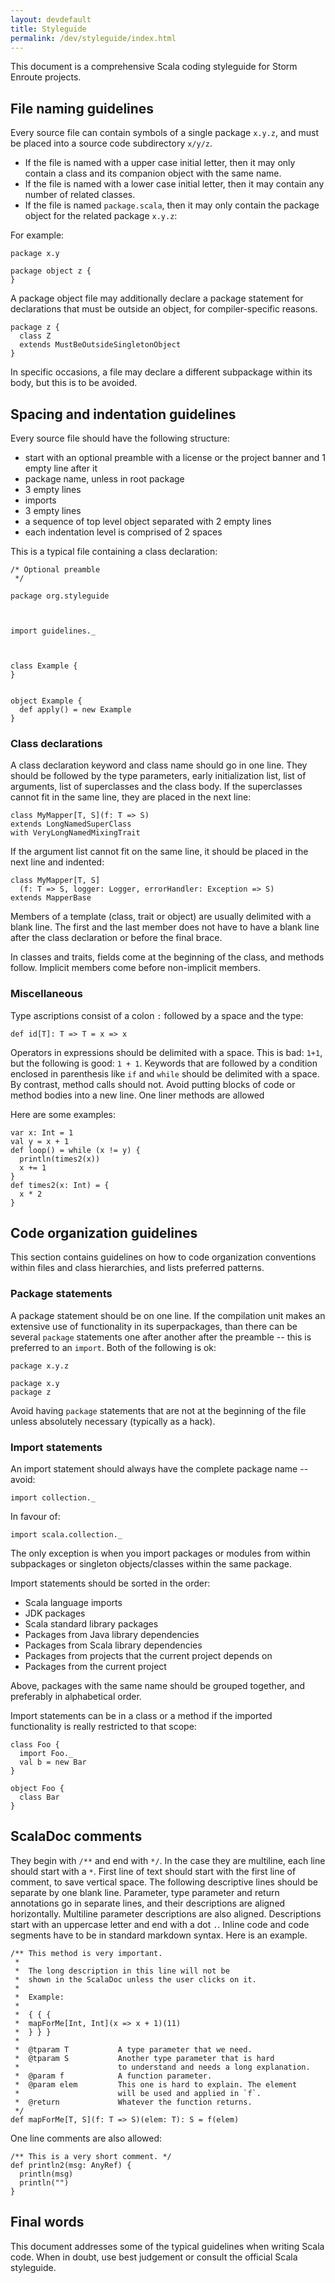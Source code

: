 ```yaml
---
layout: devdefault
title: Styleguide
permalink: /dev/styleguide/index.html
---
```


This document is a comprehensive Scala coding styleguide for Storm Enroute projects.


## File naming guidelines

Every source file can contain symbols of a single package `x.y.z`, and must be placed into a source code subdirectory `x/y/z`.

- If the file is named with a upper case initial letter, then it may only contain a class and its companion object with the same name.
- If the file is named with a lower case initial letter, then it may contain any number of related classes.
- If the file is named `package.scala`, then it may only contain the package object for the related package `x.y.z`:

For example:

    package x.y
    
    package object z {
    }


A package object file may additionally declare a package statement for declarations that must be outside an object, for compiler-specific reasons.

    package z {
      class Z
      extends MustBeOutsideSingletonObject
    }

In specific occasions, a file may declare a different subpackage within its body, but this is to be avoided.


## Spacing and indentation guidelines

Every source file should have the following structure:

- start with an optional preamble with a license or the project banner and 1 empty line after it
- package name, unless in root package
- 3 empty lines
- imports
- 3 empty lines
- a sequence of top level object separated with 2 empty lines
- each indentation level is comprised of 2 spaces

This is a typical file containing a class declaration:

    /* Optional preamble
     */
    
    package org.styleguide
    
    
    
    import guidelines._
    
    
    
    class Example {
    }
    
    
    object Example {
      def apply() = new Example
    }


### Class declarations

A class declaration keyword and class name should go in one line.
They should be followed by the type parameters, early initialization list, list of arguments, list of superclasses and the class body.
If the superclasses cannot fit in the same line, they are placed in the next line:

    class MyMapper[T, S](f: T => S)
    extends LongNamedSuperClass
    with VeryLongNamedMixingTrait

If the argument list cannot fit on the same line, it should be placed in the next line and indented:

    class MyMapper[T, S]
      (f: T => S, logger: Logger, errorHandler: Exception => S)
    extends MapperBase

Members of a template (class, trait or object) are usually delimited with a blank line.
The first and the last member does not have to have a blank line after the class declaration or before the final brace.

In classes and traits, fields come at the beginning of the class,
and methods follow.
Implicit members come before non-implicit members.


### Miscellaneous

Type ascriptions consist of a colon `:` followed by a space and the type:

    def id[T]: T => T = x => x

Operators in expressions should be delimited with a space.
This is bad: `1+1`,
but the following is good: `1 + 1`.
Keywords that are followed by a condition enclosed in parenthesis like `if` and `while` should be delimited with a space.
By contrast, method calls should not.
Avoid putting blocks of code or method bodies into a new line.
One liner methods are allowed

Here are some examples:

    var x: Int = 1
    val y = x + 1
    def loop() = while (x != y) {
      println(times2(x))
      x += 1
    }
    def times2(x: Int) = {
      x * 2
    }


## Code organization guidelines

This section contains guidelines on how to code organization conventions within files and class hierarchies, and lists preferred patterns.


### Package statements

A package statement should be on one line.
If the compilation unit makes an extensive use of functionality in its superpackages, than there can be several `package` statements one after another after the preamble -- this is preferred to an `import`.
Both of the following is ok:

    package x.y.z
    
    package x.y
    package z

Avoid having `package` statements that are not at the beginning of the file unless absolutely necessary (typically as a hack).


### Import statements

An import statement should always have the complete package name -- avoid:

    import collection._
    
In favour of:

    import scala.collection._
    
The only exception is when you import packages or modules from within subpackages or singleton objects/classes within the same package.

Import statements should be sorted in the order:
- Scala language imports
- JDK packages
- Scala standard library packages
- Packages from Java library dependencies
- Packages from Scala library dependencies
- Packages from projects that the current project depends on
- Packages from the current project

Above, packages with the same name should be grouped together, and preferably in alphabetical order.

Import statements can be in a class or a method if the imported functionality is really restricted to that scope:

    class Foo {
      import Foo._
      val b = new Bar
    }
    
    object Foo {
      class Bar
    }


## ScalaDoc comments

They begin with `/**` and end with `*/`.
In the case they are multiline, each line should start with a `*`.
First line of text should start with the first line of comment, to save vertical space.
The following descriptive lines should be separate by one blank line.
Parameter, type parameter and return annotations go in separate lines,
and their descriptions are aligned horizontally.
Multiline parameter descriptions are also aligned.
Descriptions start with an uppercase letter and end with a dot `.`.
Inline code and code segments have to be in standard markdown syntax.
Here is an example.

    /** This method is very important.
     *
     *  The long description in this line will not be
     *  shown in the ScalaDoc unless the user clicks on it.
     *
     *  Example:
     *
     *  { { {
     *  mapForMe[Int, Int](x => x + 1)(11)
     *  } } }
     *
     *  @tparam T           A type parameter that we need.
     *  @tparam S           Another type parameter that is hard
     *                      to understand and needs a long explanation.
     *  @param f            A function parameter.
     *  @param elem         This one is hard to explain. The element
     *                      will be used and applied in `f`.
     *  @return             Whatever the function returns.
     */
    def mapForMe[T, S](f: T => S)(elem: T): S = f(elem)

One line comments are also allowed:

    /** This is a very short comment. */
    def println2(msg: AnyRef) {
      println(msg)
      println("")
    }


## Final words

This document addresses some of the typical guidelines when writing Scala code.
When in doubt, use best judgement or consult the official Scala styleguide.
